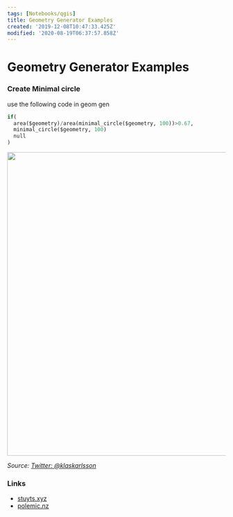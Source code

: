 ```yaml
---
tags: [Notebooks/qgis]
title: Geometry Generator Examples
created: '2019-12-08T10:47:33.425Z'
modified: '2020-08-19T06:37:57.858Z'
---
```


# Geometry Generator Examples

### Create Minimal circle

use the following code in geom gen
```python
if(
  area($geometry)/area(minimal_circle($geometry, 100))>0.67,
  minimal_circle($geometry, 100)
  null
)
```

<p align="center">
  <img src="https://pbs.twimg.com/media/ER86y_tWoAIQV21?format=jpg&name=medium" width="700">
</p>

*Source: [Twitter: @klaskarlsson](https://twitter.com/klaskarlsson/status/1233769749240336385/photo/1)*

### Links

* [stuyts.xyz](https://stuyts.xyz/2018/11/05/qgis-geometry-generator-examples-repository/ "QGIS Geometry Generator examples repository")
* [polemic.nz](https://polemic.nz/2019/11/18/foss4g-qgis-geometry-generators/ "FOSS4G / QGIS Geometry Generators")


